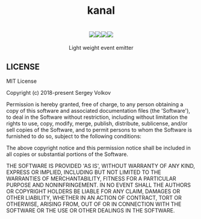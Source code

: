 <div align="center">
  <h1>kanal</h1>
  <h1>
    <a href="https://github.com/acacode/kanal/blob/master/LICENSE"><img src="https://img.shields.io/badge/license-MIT-red.svg?style=flat-square"></a><a href="https://www.npmjs.com/package/kanal"><img src="https://img.shields.io/npm/v/kanal.svg?style=flat-square"></a><a href="https://travis-ci.org/acacode/kanal"><img src="https://img.shields.io/travis/acacode/kanal.svg?style=flat-square"></a><a href="http://npm-stat.com/charts.html?package=kanal"><img src="https://img.shields.io/npm/dm/kanal.svg?style=flat-square"></a>
  </h1>
  <p>
    Light weight event emitter
  </p>
</div>
<h2 aligh="left">LICENSE</h2>

MIT License

Copyright (c) 2018-present Sergey Volkov

Permission is hereby granted, free of charge, to any person obtaining
a copy of this software and associated documentation files (the
'Software'), to deal in the Software without restriction, including
without limitation the rights to use, copy, modify, merge, publish,
distribute, sublicense, and/or sell copies of the Software, and to
permit persons to whom the Software is furnished to do so, subject to
the following conditions:

The above copyright notice and this permission notice shall be
included in all copies or substantial portions of the Software.

THE SOFTWARE IS PROVIDED 'AS IS', WITHOUT WARRANTY OF ANY KIND,
EXPRESS OR IMPLIED, INCLUDING BUT NOT LIMITED TO THE WARRANTIES OF
MERCHANTABILITY, FITNESS FOR A PARTICULAR PURPOSE AND NONINFRINGEMENT.
IN NO EVENT SHALL THE AUTHORS OR COPYRIGHT HOLDERS BE LIABLE FOR ANY
CLAIM, DAMAGES OR OTHER LIABILITY, WHETHER IN AN ACTION OF CONTRACT,
TORT OR OTHERWISE, ARISING FROM, OUT OF OR IN CONNECTION WITH THE
SOFTWARE OR THE USE OR OTHER DEALINGS IN THE SOFTWARE.
